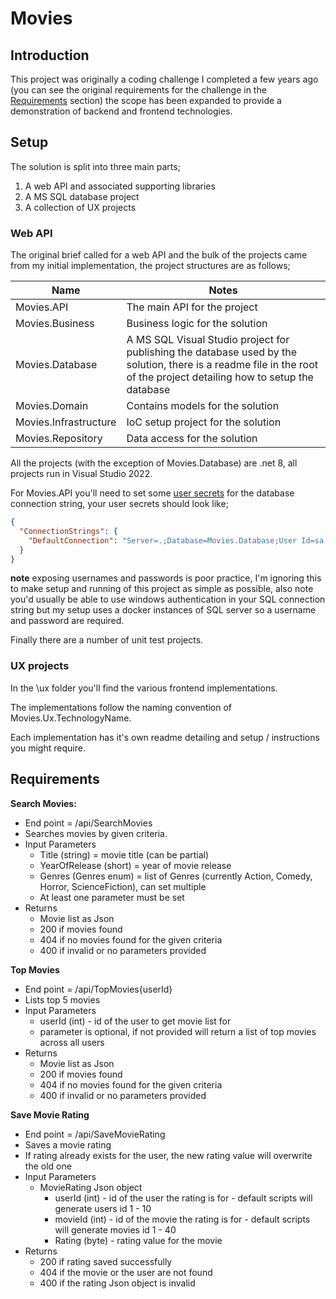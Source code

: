 

# Movies

## Introduction
This project was originally a coding challenge I completed a few years ago (you can see the original requirements for the challenge in the [Requirements](#requirements) section) the scope has been expanded to provide a demonstration of backend and frontend technologies.

## Setup
The solution is split into three main parts;
1. A web API and associated supporting libraries
2. A MS SQL database project
3. A collection of UX projects

### Web API
The original brief called for a web API and the bulk of the projects came from my initial implementation, the project structures are as follows;

| Name                  | Notes                                                                                                                                                                  |
|-----------------------|------------------------------------------------------------------------------------------------------------------------------------------------------------------------|
| Movies.API            | The main API for the project                                                                                                                                           |
| Movies.Business       | Business logic for the solution                                                                                                                                        |
| Movies.Database       | A MS SQL Visual Studio project for publishing the database used by the solution, there is a readme file in the root of the project detailing how to setup the database |
| Movies.Domain         | Contains models for the solution                                                                                                                                       |
| Movies.Infrastructure | IoC setup project for the solution                                                                                                                                     |
| Movies.Repository     | Data access for the solution                                                                                                                                           |

All the projects (with the exception of Movies.Database) are .net 8, all projects run in Visual Studio 2022.

For Movies.API you'll need to set some [user secrets](https://learn.microsoft.com/en-us/aspnet/core/security/app-secrets?view=aspnetcore-8.0&tabs=windows#use-visual-studio) for the database connection string, your user secrets should look like;
```json
{
  "ConnectionStrings": {
    "DefaultConnection": "Server=.;Database=Movies.Database;User Id=sa;Password=HelloWorld!!1234;MultipleActiveResultSets=true;TrustServerCertificate=Yes;"
  }
}
```
**note** exposing usernames and passwords is poor practice, I'm ignoring this to make setup and running of this project as simple as possible, also note you'd usually be able to use windows authentication in your SQL connection string but my setup uses a docker instances of SQL server so a username and password are required.

Finally there are a number of unit test projects.

### UX projects
In the \ux folder you'll find the various frontend implementations. 

The implementations follow the naming convention of Movies.Ux.TechnologyName.

Each implementation has it's own readme detailing and setup / instructions you might require.

## <a name="requirements"></a> Requirements

**Search Movies:**
 - End point = /api/SearchMovies
 - Searches movies by given criteria.
 - Input Parameters
	 - Title (string) = movie title (can be partial)
	 - YearOfRelease (short) = year of movie release
	 - Genres (Genres enum) = list of Genres (currently Action, Comedy, Horror, ScienceFiction), can set multiple
	 - At least one parameter must be set
 - Returns
	 - Movie list as Json
	 - 200 if movies found
	 - 404 if no movies found for the given criteria
	 - 400 if invalid or no parameters provided

**Top Movies**
 - End point = /api/TopMovies{userId}
 - Lists top 5 movies
 - Input Parameters
	 - userId (int) - id of the user to get movie list for
	 - parameter is optional, if not provided will return a list of top movies across all users
 - Returns
 	 - Movie list as Json
	 - 200 if movies found
	 - 404 if no movies found for the given criteria
	 - 400 if invalid or no parameters provided

**Save Movie Rating**
 - End point = /api/SaveMovieRating
 - Saves a movie rating
 - If rating already exists for the user, the new rating value will overwrite the old one
 - Input Parameters
	 - MovieRating Json object
		 - userId (int) - id of the user the rating is for - default scripts will generate users id 1 - 10
		 - movieId (int) - id of the movie the rating is for - default scripts will generate movies id 1 - 40
		 - Rating (byte) - rating value for the movie
 - Returns
	 - 200 if rating saved successfully
	 - 404 if the movie or the user are not found
	 - 400 if the rating Json object is invalid
